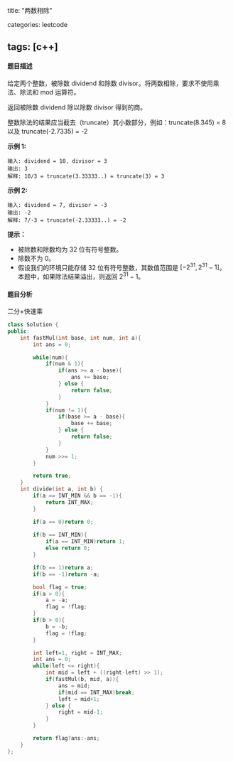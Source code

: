 title: "两数相除"

categories: leetcode

tags: [c++]
---
#### 题目描述

给定两个整数，被除数 dividend 和除数 divisor。将两数相除，要求不使用乘法、除法和 mod 运算符。

返回被除数 dividend 除以除数 divisor 得到的商。

整数除法的结果应当截去（truncate）其小数部分，例如：truncate(8.345) = 8 以及 truncate(-2.7335) = -2

**示例 1:**

~~~
输入: dividend = 10, divisor = 3
输出: 3
解释: 10/3 = truncate(3.33333..) = truncate(3) = 3
~~~

**示例 2:**

~~~
输入: dividend = 7, divisor = -3
输出: -2
解释: 7/-3 = truncate(-2.33333..) = -2
~~~

**提示：**

* 被除数和除数均为 32 位有符号整数。
* 除数不为 0。
* 假设我们的环境只能存储 32 位有符号整数，其数值范围是 $[−2^{31},  2^{31} − 1]$。本题中，如果除法结果溢出，则返回 $2^{31} − 1$。

#### 题目分析

二分+快速乘

~~~c++
class Solution {
public:
    int fastMul(int base, int num, int a){
        int ans = 0;

        while(num){
            if(num & 1){
                if(ans >= a - base){
                    ans += base;
                } else {
                    return false;
                }
            }
            if(num != 1){
                if(base >= a - base){
                    base += base;
                } else {
                    return false;
                }
            }
            num >>= 1;
        }

        return true;
    }
    int divide(int a, int b) {
        if(a == INT_MIN && b == -1){
            return INT_MAX;
        }

        if(a == 0)return 0;
        
        if(b == INT_MIN){
            if(a == INT_MIN)return 1;
            else return 0;
        }

        if(b == 1)return a;
        if(b == -1)return -a;

        bool flag = true;
        if(a > 0){
            a = -a;
            flag = !flag;
        }
        if(b > 0){
            b = -b;
            flag = !flag;
        }

        int left=1, right = INT_MAX;
        int ans = 0;
        while(left <= right){
            int mid = left + ((right-left) >> 1);
            if(fastMul(b, mid, a)){
                ans = mid;
                if(mid == INT_MAX)break;
                left = mid+1;
            } else {
                right = mid-1;
            }
        }

        return flag?ans:-ans;
    }
};
~~~

